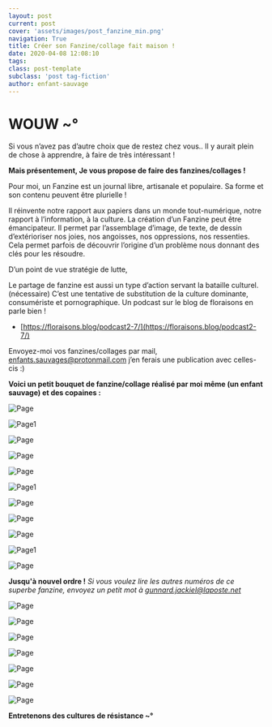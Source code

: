 ```yaml
---
layout: post
current: post
cover: 'assets/images/post_fanzine_min.png'
navigation: True
title: Créer son Fanzine/collage fait maison ! 
date: 2020-04-08 12:08:10
tags:
class: post-template
subclass: 'post tag-fiction'
author: enfant-sauvage
---
```


# WOUW ~°

Si vous n’avez pas d’autre choix que de restez chez vous..
Il y aurait plein de chose à apprendre, à faire de très intéressant !

**Mais présentement, Je vous propose de faire des fanzines/collages !**

Pour moi, un Fanzine est un journal libre, artisanale et populaire.
Sa forme et son contenu peuvent être plurielle !

Il réinvente notre rapport aux papiers dans un monde tout-numérique, notre rapport à l’information, à la culture.
La création d’un Fanzine peut être émancipateur. Il permet par l’assemblage d’image, de texte, de dessin d’extérioriser nos joies, nos angoisses, nos oppressions, nos ressenties. Cela permet parfois de découvrir l’origine d’un problème nous donnant des clés pour les résoudre.

D’un point de vue stratégie de lutte,

Le partage de fanzine est aussi un type d’action servant la bataille culturel. (nécessaire)
C’est une tentative de substitution de la culture dominante, consumériste et pornographique.
Un podcast sur le blog de floraisons en parle bien !
- [https://floraisons.blog/podcast2-7/](https://floraisons.blog/podcast2-7/) 

Envoyez-moi vos fanzines/collages par mail, enfants.sauvages@protonmail.com
j’en ferais une publication avec celles-cis :)

**Voici un petit bouquet de fanzine/collage réalisé par moi même (un enfant sauvage) et des copaines :**

![Page](/assets/images/z_page1.jpg)

![Page1](/assets/images/z_page2.jpg)

![Page](/assets/images/z_page3.jpg)

![Page](/assets/images/z_page4.jpg)

![Page](/assets/images/z_collage1.jpg)

![Page1](/assets/images/z_collage2.jpg)

![Page](/assets/images/z_collage3.jpg)

![Page](/assets/images/z_collage4.jpg)

![Page](/assets/images/z_collage5.jpg)

![Page1](/assets/images/z_collage6.jpg)

![Page](/assets/images/z_collage7.jpg)

**Jusqu'à nouvel ordre !** *Si vous voulez lire les autres numéros de ce superbe fanzine, envoyez un petit mot à gunnard.jackiel@laposte.net*

![Page](/assets/images/z_fanzine1.png)

![Page](/assets/images/z_fanzine2.png)

![Page](/assets/images/z_fanzine3.png)

![Page](/assets/images/z_fanzine4.png)

![Page](/assets/images/z_fanzine5.png)

![Page](/assets/images/z_fanzine6.png)

![Page](/assets/images/z_fanzine7.png)

**Entretenons des cultures de résistance ~°**

